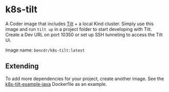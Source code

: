 # k8s-tilt

A Coder image that includes [Tilt](https://tilt.dev) + a local Kind cluster. Simply use this image and run `tilt up` in a project folder to start developing with Tilt. Create a Dev URL on port 10350 or set up SSH tunneling to access the Tilt Ui.

Image name: `bencdr/k8s-tilt:latest`

## Extending
To add more dependencies for your project, create another image. See the [k8s-tilt-example-java](../k8s-tilt-example-java/Dockerfile) Dockerfile as an example.